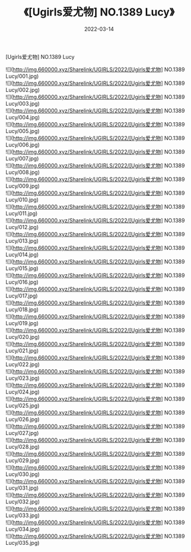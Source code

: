 ﻿---
layout: post
title:  《[Ugirls爱尤物] NO.1389 Lucy》
date:   2022-03-14
img: http://img.660000.xyz/Sharelink/UGIRLS/2022/[Ugirls爱尤物] NO.1389 Lucy/000.jpg
categories: [美女, 清纯, 唯美]
---

[Ugirls爱尤物] NO.1389 Lucy

 ![](http://img.660000.xyz/Sharelink/UGIRLS/2022/[Ugirls爱尤物] NO.1389 Lucy/001.jpg) <br>![](http://img.660000.xyz/Sharelink/UGIRLS/2022/[Ugirls爱尤物] NO.1389 Lucy/002.jpg) <br>![](http://img.660000.xyz/Sharelink/UGIRLS/2022/[Ugirls爱尤物] NO.1389 Lucy/003.jpg) <br>![](http://img.660000.xyz/Sharelink/UGIRLS/2022/[Ugirls爱尤物] NO.1389 Lucy/004.jpg) <br>![](http://img.660000.xyz/Sharelink/UGIRLS/2022/[Ugirls爱尤物] NO.1389 Lucy/005.jpg) <br>![](http://img.660000.xyz/Sharelink/UGIRLS/2022/[Ugirls爱尤物] NO.1389 Lucy/006.jpg) <br>![](http://img.660000.xyz/Sharelink/UGIRLS/2022/[Ugirls爱尤物] NO.1389 Lucy/007.jpg) <br>![](http://img.660000.xyz/Sharelink/UGIRLS/2022/[Ugirls爱尤物] NO.1389 Lucy/008.jpg) <br>![](http://img.660000.xyz/Sharelink/UGIRLS/2022/[Ugirls爱尤物] NO.1389 Lucy/009.jpg) <br>![](http://img.660000.xyz/Sharelink/UGIRLS/2022/[Ugirls爱尤物] NO.1389 Lucy/010.jpg) <br>![](http://img.660000.xyz/Sharelink/UGIRLS/2022/[Ugirls爱尤物] NO.1389 Lucy/011.jpg) <br>![](http://img.660000.xyz/Sharelink/UGIRLS/2022/[Ugirls爱尤物] NO.1389 Lucy/012.jpg) <br>![](http://img.660000.xyz/Sharelink/UGIRLS/2022/[Ugirls爱尤物] NO.1389 Lucy/013.jpg) <br>![](http://img.660000.xyz/Sharelink/UGIRLS/2022/[Ugirls爱尤物] NO.1389 Lucy/014.jpg) <br>![](http://img.660000.xyz/Sharelink/UGIRLS/2022/[Ugirls爱尤物] NO.1389 Lucy/015.jpg) <br>![](http://img.660000.xyz/Sharelink/UGIRLS/2022/[Ugirls爱尤物] NO.1389 Lucy/016.jpg) <br>![](http://img.660000.xyz/Sharelink/UGIRLS/2022/[Ugirls爱尤物] NO.1389 Lucy/017.jpg) <br>![](http://img.660000.xyz/Sharelink/UGIRLS/2022/[Ugirls爱尤物] NO.1389 Lucy/018.jpg) <br>![](http://img.660000.xyz/Sharelink/UGIRLS/2022/[Ugirls爱尤物] NO.1389 Lucy/019.jpg) <br>![](http://img.660000.xyz/Sharelink/UGIRLS/2022/[Ugirls爱尤物] NO.1389 Lucy/020.jpg) <br>![](http://img.660000.xyz/Sharelink/UGIRLS/2022/[Ugirls爱尤物] NO.1389 Lucy/021.jpg) <br>![](http://img.660000.xyz/Sharelink/UGIRLS/2022/[Ugirls爱尤物] NO.1389 Lucy/022.jpg) <br>![](http://img.660000.xyz/Sharelink/UGIRLS/2022/[Ugirls爱尤物] NO.1389 Lucy/023.jpg) <br>![](http://img.660000.xyz/Sharelink/UGIRLS/2022/[Ugirls爱尤物] NO.1389 Lucy/024.jpg) <br>![](http://img.660000.xyz/Sharelink/UGIRLS/2022/[Ugirls爱尤物] NO.1389 Lucy/025.jpg) <br>![](http://img.660000.xyz/Sharelink/UGIRLS/2022/[Ugirls爱尤物] NO.1389 Lucy/026.jpg) <br>![](http://img.660000.xyz/Sharelink/UGIRLS/2022/[Ugirls爱尤物] NO.1389 Lucy/027.jpg) <br>![](http://img.660000.xyz/Sharelink/UGIRLS/2022/[Ugirls爱尤物] NO.1389 Lucy/028.jpg) <br>![](http://img.660000.xyz/Sharelink/UGIRLS/2022/[Ugirls爱尤物] NO.1389 Lucy/029.jpg) <br>![](http://img.660000.xyz/Sharelink/UGIRLS/2022/[Ugirls爱尤物] NO.1389 Lucy/030.jpg) <br>![](http://img.660000.xyz/Sharelink/UGIRLS/2022/[Ugirls爱尤物] NO.1389 Lucy/031.jpg) <br>![](http://img.660000.xyz/Sharelink/UGIRLS/2022/[Ugirls爱尤物] NO.1389 Lucy/032.jpg) <br>![](http://img.660000.xyz/Sharelink/UGIRLS/2022/[Ugirls爱尤物] NO.1389 Lucy/033.jpg) <br>![](http://img.660000.xyz/Sharelink/UGIRLS/2022/[Ugirls爱尤物] NO.1389 Lucy/034.jpg) <br>![](http://img.660000.xyz/Sharelink/UGIRLS/2022/[Ugirls爱尤物] NO.1389 Lucy/035.jpg) <br>